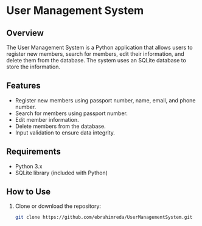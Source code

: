 # User Management System

## Overview
The User Management System is a Python application that allows users to register new members, search for members, edit their information, and delete them from the database. The system uses an SQLite database to store the information.

## Features
- Register new members using passport number, name, email, and phone number.
- Search for members using passport number.
- Edit member information.
- Delete members from the database.
- Input validation to ensure data integrity.

## Requirements
- Python 3.x
- SQLite library (included with Python)

## How to Use
1. Clone or download the repository:
   ```bash
   git clone https://github.com/ebrahimreda/UserManagementSystem.git
